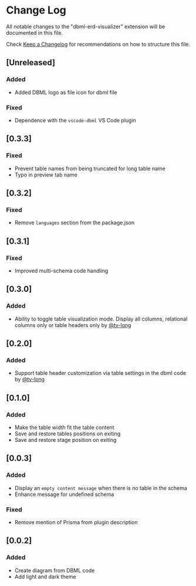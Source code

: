 # Change Log

All notable changes to the "dbml-erd-visualizer" extension will be documented in this file.

Check [Keep a Changelog](http://keepachangelog.com/) for recommendations on how to structure this file.

## [Unreleased]

### Added

- Added DBML logo as file icon for dbml file

### Fixed

- Dependence with the `vscode-dbml` VS Code plugin

## [0.3.3]

### Fixed

- Prevent table names from being truncated for long table name
- Typo in preview tab name

## [0.3.2]

### Fixed

- Remove `languages` section from the package.json

## [0.3.1]

### Fixed

- Improved multi-schema code handling

## [0.3.0]

### Added

- Ability to toggle table visualization mode. Display all columns, relational columns only or table headers only by [@tv-long](https://github.com/tv-long)

## [0.2.0]

### Added

- Support table header customization via table settings in the dbml code by [@tv-long](https://github.com/tv-long)

## [0.1.0]

### Added

- Make the table width fit the table content
- Save and restore tables positions on exiting
- Save and restore stage position on exiting

## [0.0.3]

### Added

- Display an `empty content message` when there is no table in the schema
- Enhance message for undefined schema

### Fixed

- Remove mention of Prisma from plugin description

## [0.0.2]

### Added

- Create diagram from DBML code
- Add light and dark theme
